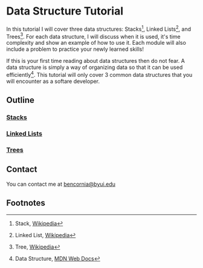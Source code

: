 # Data Structure Tutorial
In this tutorial I will cover three data structures: Stacks[^1], Linked Lists[^2], and Trees[^3]. For each data structure, I will discuss when it is used, it's time complexity and show an example of how to use it. Each module will also include a problem to practice your newly learned skills!

If this is your first time reading about data structures then do not fear. A data structure is simply a way of organizing data so that it can be used efficiently[^4]. This tutorial will only cover 3 common data structures that you will encounter as a softare developer.

## Outline

### [Stacks]()
### [Linked Lists]()
### [Trees]() 

## Contact
You can contact me at bencornia@byui.edu

## Footnotes
[^1]: Stack, [Wikipedia](https://en.wikipedia.org/wiki/Stack_(abstract_data_type))
[^2]: Linked List, [Wikipedia](https://en.wikipedia.org/wiki/Linked_list)
[^3]: Tree, [Wikipedia](https://en.wikipedia.org/wiki/Tree_(data_structure))
[^4]: Data Structure, [MDN Web Docs](https://developer.mozilla.org/en-US/docs/Glossary/Data_structure)